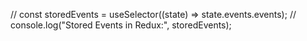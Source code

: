 // const storedEvents = useSelector((state) => state.events.events);
// console.log("Stored Events in Redux:", storedEvents);
